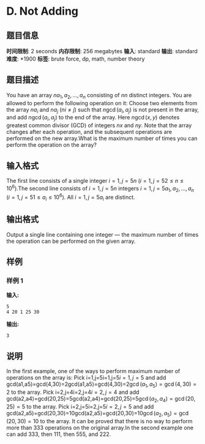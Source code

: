 # D. Not Adding

## 题目信息

**时间限制**: 2 seconds
**内存限制**: 256 megabytes
**输入**: standard
**输出**: standard
**难度**: *1900
**标签**: brute force, dp, math, number theory

## 题目描述

You have an array $n$$a_1, a_2, \dots, a_n$ consisting of $n$$n$ distinct integers. You are allowed to perform the following operation on it: Choose two elements from the array $n$$a_i$ and $n$$a_j$ ($n$$i \ne j$) such that $n$$\gcd(a_i, a_j)$ is not present in the array, and add $n$$\gcd(a_i, a_j)$ to the end of the array. Here $n$$\gcd(x, y)$ denotes greatest common divisor (GCD) of integers $n$$x$ and $n$$y$. Note that the array changes after each operation, and the subsequent operations are performed on the new array.What is the maximum number of times you can perform the operation on the array?

## 输入格式

The first line consists of a single integer $i = 1, j= 5$$n$ ($i = 1, j= 5$$2 \le n \le 10^6$).The second line consists of $i = 1, j= 5$$n$ integers $i = 1, j= 5$$a_1, a_2, \dots, a_n$ ($i = 1, j= 5$$1 \leq a_i \leq 10^6$). All $i = 1, j= 5$$a_i$ are distinct.

## 输出格式

Output a single line containing one integer — the maximum number of times the operation can be performed on the given array.

## 样例

### 样例 1

**输入:**
```
5
4 20 1 25 30
```

**输出:**
```
3
```

## 说明

In the first example, one of the ways to perform maximum number of operations on the array is: Pick i=1,j=5i=1,j=5$i = 1, j= 5$ and add gcd(a1,a5)=gcd(4,30)=2gcd(a1,a5)=gcd(4,30)=2$\gcd(a_1, a_5) = \gcd(4, 30) = 2$ to the array. Pick i=2,j=4i=2,j=4$i = 2, j= 4$ and add gcd(a2,a4)=gcd(20,25)=5gcd(a2,a4)=gcd(20,25)=5$\gcd(a_2, a_4) = \gcd(20, 25) = 5$ to the array. Pick i=2,j=5i=2,j=5$i = 2, j= 5$ and add gcd(a2,a5)=gcd(20,30)=10gcd(a2,a5)=gcd(20,30)=10$\gcd(a_2, a_5) = \gcd(20, 30) = 10$ to the array. It can be proved that there is no way to perform more than 33$3$ operations on the original array.In the second example one can add 33$3$, then 11$1$, then 55$5$, and 22$2$.
